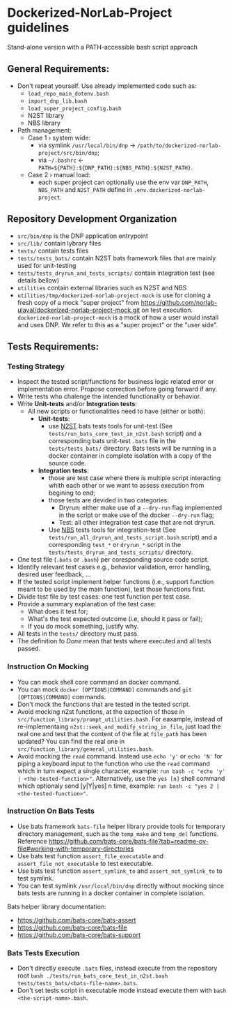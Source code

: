 
 # Dockerized-NorLab-Project guidelines

Stand-alone version with a PATH-accessible bash script approach

## General Requirements:
- Don't repeat yourself. Use already implemented code such as:
  - `load_repo_main_dotenv.bash`
  - `import_dnp_lib.bash`
  - `load_super_project_config.bash`
  - N2ST library
  - NBS library
- Path management:
  - Case 1 › system wide:
    - via symlink `/usr/local/bin/dnp` → `/path/to/dockerized-norlab-project/src/bin/dnp`;
    - via `~/.bashrc` ← `PATH=${PATH}:${DNP_PATH}:${NBS_PATH}:${N2ST_PATH}`.
  - Case 2 › manual load: 
    - each super project can optionally use the env var `DNP_PATH`, `NBS_PATH` and `N2ST_PATH` define in `.env.dockerized-norlab-project`.
  
## Repository Development Organization
- `src/bin/dnp` is the DNP application entrypoint
- `src/lib/` contain lybrary files
- `tests/` contain tests files
- `tests/tests_bats/` contain N2ST bats framework files that are mainly used for unit-testing
- `tests/tests_dryrun_and_tests_scripts/` contain integration test (see details bellow)
- `utilities` contain external libraries such as N2ST and NBS
- `utilities/tmp/dockerized-norlab-project-mock` is use for cloning a fresh copy of a mock "super project" from https://github.com/norlab-ulaval/dockerized-norlab-project-mock.git on test execution.
  `dockerized-norlab-project-mock` is a mock of how a user would install and uses DNP. We refer to this as a "super project" or the "user side".

## Tests Requirements:

### Testing Strategy
- Inspect the tested script/functions for business logic related error or implementation error. Propose correction before going forward if any. 
- Write tests who chalenge the intended functionality or behavior.
- Write **Unit-tests** and/or **Integration tests**:
  - All new scripts or functionalities need to have (either or both):
    - **Unit-tests**: 
      - use [N2ST](https://github.com/norlab-ulaval/norlab-shell-script-tools) bats tests tools for unit-test (See `tests/run_bats_core_test_in_n2st.bash` script) and a corresponding bats unit-test `.bats` file in the `tests/tests_bats/` directory. Bats tests will be running in a docker container in complete isolation with a copy of the source code.
    - **Integration tests**: 
      - those are test case where there is multiple script interacting whith each other or we want to assess execution from begining to end;
      - those tests are devided in two categories: 
        - Dryrun: either make use of a `--dry-run` flag implemented in the script or make use of the docker `--dry-run` flag;  
        - Test: all other integration test case that are not dryrun.
      - Use [NBS](https://github.com/norlab-ulaval/norlab-build-system) tests tools for integration-test (See `tests/run_all_dryrun_and_tests_script.bash` script) and a corresponding `test_*` or `dryrun_*` script in the `tests/tests_dryrun_and_tests_scripts/` directory. 
- One test file (`.bats` or `.bash`) per coresponding source code script.
- Identify relevant test cases e.g., behavior validation, error handling, desired user feedback, ...   
- If the tested script implement helper functions (i.e., support function meant to be used by the main function), test those functions first.
- Divide test file by test cases: one test function per test case.
- Provide a summary explanation of the test case: 
  - What does it test for; 
  - What's the test expected outcome (i.e, should it pass or fail); 
  - If you do mock something, justify why.
- All tests in the `tests/` directory must pass.
- The definition fo _Done_ mean that tests where executed and all tests passed.

### Instruction On Mocking
- You can mock shell core command an docker command.
- You can mock `docker [OPTIONS|COMMAND]` commands and `git [OPTIONS|COMMAND]` commands.
- Don't mock the functions that are tested in the tested script.
- Avoid mocking n2st functions, at the expection of those in `src/function_library/prompt_utilities.bash`. For eaxample, instead of re-implementaing `n2st::seek_and_modify_string_in_file`, just load the real one and test that the content of the file at `file_path` has been updated? You can find the real one in `src/function_library/general_utilities.bash`.
- Avoid mocking the `read` command. Instead use `echo 'y'` or `echo 'N'` for piping a keyboard input to the function who use the `read` command which in turn expect a single character, example: `run bash -c "echo 'y' | <the-tested-function>"`. Alternatively, use the `yes [n]` shell command which optionaly send [y|Y|yes] n time, example: `run bash -c "yes 2 | <the-tested-function>"`.

### Instruction On Bats Tests
- Use bats framework `bats-file` helper library provide tools for temporary directory management, such as the `temp_make` and `temp_del` functions. 
  Reference https://github.com/bats-core/bats-file?tab=readme-ov-file#working-with-temporary-directories
- Use bats test function `assert_file_executable` and `assert_file_not_executable` to test executable.
- Use bats test function `assert_symlink_to` and `assert_not_symlink_to` to test symlink.
- You can test symlink `/usr/local/bin/dnp` directly without mocking since bats tests are running in a docker container in complete isolation.

Bats helper library documentation:
  - https://github.com/bats-core/bats-assert
  - https://github.com/bats-core/bats-file
  - https://github.com/bats-core/bats-support

### Bats Tests Execution
- Don't directly execute `.bats` files, instead execute from the repository root `bash ./tests/run_bats_core_test_in_n2st.bash tests/tests_bats/<bats-file-name>.bats`.
- Don't set tests script in executable mode instead execute them with `bash <the-script-name>.bash`. 
